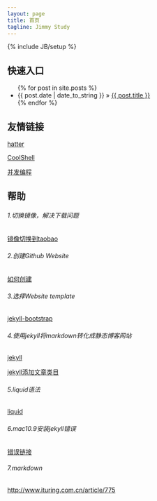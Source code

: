 ```yaml
---
layout: page
title: 首页
tagline: Jimmy Study
---
```

{% include JB/setup %}


## 快速入口

<ul class="posts">
  {% for post in site.posts %}
    <li><span>{{ post.date | date_to_string }}</span> &raquo; <a href="{{ BASE_PATH }}{{ post.url }}">{{ post.title }}</a></li>
  {% endfor %}
</ul>

## 友情链接
[hatter](https://code.google.com/p/hatter-source-code/wiki/Study_CPU_Intel)

[CoolShell](http://coolshell.cn/)

[并发编程](http://ifeve.com/java-concurrency-thread-directory/)

## 帮助

###### 1.切换镜像，解决下载问题

[镜像切换到taobao](http://ruby.taobao.org/)

###### 2.创建Github Website

[如何创建](https://pages.github.com/)

###### 3.选择Website template

[jekyll-bootstrap](https://github.com/plusjade/jekyll-bootstrap/)

###### 4.使用jekyll将markdown转化成静态博客网站
[jekyll](http://jekyllrb.com/docs/posts/)

[jekyll添加文章类目](http://pizn.github.io/2012/02/23/use-category-plugin-for-jekyll-blog.html)

###### 5.liquid语法
[liquid](https://github.com/shopify/liquid/wiki/liquid-for-designers)

###### 6.mac10.9安装jekyll错误
[错误链接](http://v5sheji.com/archives/mac-xcode5-1-gem-jekyll-error.html)

###### 7.markdown
http://www.ituring.com.cn/article/775







